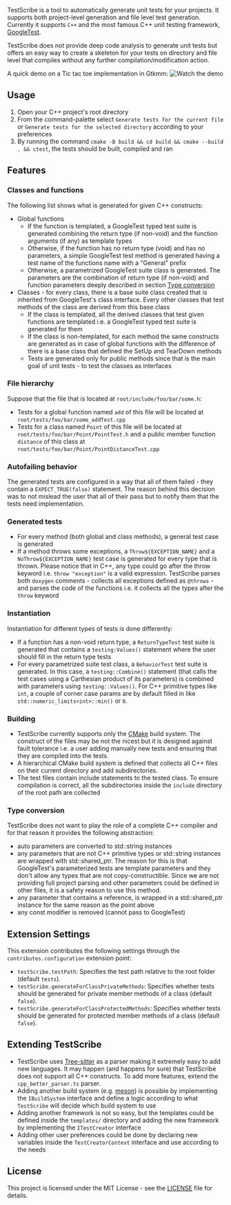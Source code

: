 TestScribe is a tool to automatically generate unit tests for your projects. It supports both project-level generation and
file level test generation. Currently it supports `C++` and the most famous C++ unit testing framework, [GoogleTest](https://github.com/google/googletest).

TestScribe does not provide deep code analysis to generate unit tests but offers an easy way to create a skeleton for your tests on directory and file level
that compiles without any further compilation/modification action.

A quick demo on a Tic tac toe implementation in Gtkmm:
![Watch the demo](docs/demo.gif)


## Usage 

1. Open your C++ project's root directory
2. From the command-palette select `Generate tests for the current file` or `Generate tests for the selected directory` according to your preferences
3. By running the command `cmake -B build && cd build && cmake --build . && ctest`, the tests should be built, compiled and ran

## Features

### Classes and functions

The following list shows what is generated for given C++ constructs:
- Global functions
  - If the function is templated, a GoogleTest typed test suite is generated combining the return type (if non-void) and the function arguments (if any) as template types
  - Otherwise, if the function has no return type (void) and has no parameters, a simple GoogleTest test method is generated having a test name of the functions name with a "General" prefix
  - Otherwise, a parametrized GoogleTest suite class is generated. The parameters are the combination of return type (if non-void) and function parameters deeply described in section [Type conversion](#type-conversion)
- Classes - for every class, there is a base suite class created that is inherited from GoogleTest's class interface. Every other classes that test methods of the class are derived from this base class
  - If the class is templated, all the derived classes that test given functions are templated i.e. a GoogleTest typed test suite is generated for them
  - If the class is non-templated, for each method the same constructs are generated as in case of global functions with the difference of there is a base class that defined the SetUp and TearDown methods
  - Tests are generated only for public methods since that is the main goal of unit tests - to test the classes as interfaces

### File hierarchy

Suppose that the file that is located at `root/include/foo/bar/some.h`:
- Tests for a global function named `add` of this file will be located at `root/tests/foo/bar/some_addTest.cpp`
- Tests for a class named `Point` of this file will be located at `root/tests/foo/bar/Point/PointTest.h` and a public member function `distance` of this class at `root/tests/foo/bar/Point/PointDistanceTest.cpp`

### Autofailing behavior

The generated tests are configured in a way that all of them failed - they contain a `EXPECT_TRUE(false)` statement. The reason behind this decision was to not mislead the user that all of their pass but to notify them that the tests need implementation. 


### Generated tests

- For every method (both global and class methods), a general test case is generated
- If a method throws some exceptions, a `Throw${EXCEPTION_NAME}` and a `NoThrow${EXCEPTION_NAME}` test case is generated for every type that is thrown. Please notice that in C++, any type could go after the throw keyword i.e. `throw "exception"` is a valid expression. TestScribe parses both `doxygen` comments - collects all exceptions defined as `@throws` - and parses the code of the functions i.e. it collects all the types after the `throw` keyword

### Instantiation

Instantiation for different types of tests is done differently:
- If a function has a non-void return type, a `ReturnTypeTest` test suite is generated that contains a `testing:Values()` statement where the user should fill in the return type tests
- For every parametrized suite test class, a `BehaviorTest` test suite is generated. In this case, a `testing::Combine()` statement (that calls the test cases using a Carthesian product of its parameters) is combined with parameters using `testing::Values()`. For C++ primitive types like `int`, a couple of corner case params are by default filled in like `std::numeric_limits<int>::min()` or `0`.

### Building

- TestScribe currently supports only the [CMake](https://cmake.org/) build system. The construct of the files may be not the nicest but it is designed against fault tolerance i.e. a user adding manually new tests and ensuring that they are compiled into the tests.
- A hierarchical CMake build system is defined that collects all C++ files on their current directory and add subdirectories.
- The test files contain include statements to the tested class. To ensure compilation is correct, all the subdirectories inside the `include` directory of the root path are collected

### Type conversion 

TestScribe does not want to play the role of a complete C++ compiler and for that reason it provides the following abstraction:
- auto parameters are converted to std::string instances
- any parameters that are not C++ primitive types or std::string instances are wrapped with std::shared_ptr. The reason for this is that GoogleTest's parameterized tests are template parameters and they don't allow any types that are not copy-constructible. Since we are not providing full project parsing and other parameters could be defined in other files, it is a safety reason to use this method.
- any parameter that contains a reference, is wrapped in a std::shared_ptr instance for the same reason as the point above
- any const modifier is removed (cannot pass to GoogleTest)


## Extension Settings

This extension contributes the following settings through the `contributes.configuration` extension point:

* `testScribe.testPath`: Specifies the test path relative to the root folder (default `tests`).
* `testScribe.generateForClassPrivateMethods`: Specifies whether tests should be generated for private member methods of a class (default `false`).
* `testScribe.generateForClassProtectedMethods`: Specifies whether tests should be generated for protected member methods of a class (default `false`).


## Extending TestScribe

- TestScribe uses [Tree-sitter](https://tree-sitter.github.io/tree-sitter/) as a parser making it extremely easy to add new languages. It may happen (and happens for sure) that TestScribe does not support all C++ constructs. To add more features, extend the `cpp_better_parser.ts` parser.
- Adding another build system (e.g. [meson](https://mesonbuild.com/)) is possible by implementing the `IBuildSystem` interface and define a logic according to what `TestScribe` will decide which build system to use
- Adding another framework is not so easy, but the templates could be defined inside the `templates/` directory and adding the new framework by implementing the `ITestCreator` interface
- Adding other user preferences could be done by declaring new variables inside the `TestCreatorContext` interface and use according to the needs

## License

This project is licensed under the MIT License - see the [LICENSE](LICENSE) file for details.
